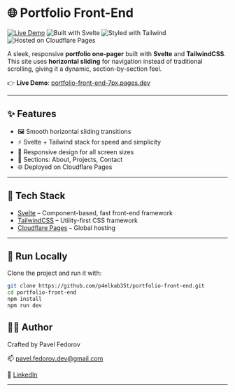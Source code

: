 # 🌐 Portfolio Front-End

[![Live Demo](https://img.shields.io/badge/Live%20Site-Open-green?logo=google-chrome)](https://portfolio-front-end-7px.pages.dev/)
![Built with Svelte](https://img.shields.io/badge/Built%20with-Svelte-orange?logo=svelte)
![Styled with Tailwind](https://img.shields.io/badge/Styled%20with-TailwindCSS-blue?logo=tailwindcss)
![Hosted on Cloudflare Pages](https://img.shields.io/badge/Deployed%20to-Cloudflare%20Pages-orange?logo=cloudflare)

A sleek, responsive **portfolio one-pager** built with **Svelte** and **TailwindCSS**.  
This site uses **horizontal sliding** for navigation instead of traditional scrolling, giving it a dynamic, section-by-section feel.

👉 **Live Demo**: [portfolio-front-end-7px.pages.dev](https://portfolio-front-end-7px.pages.dev/)

---

## ✨ Features

- 🖼️ Smooth horizontal sliding transitions
- ⚡️ Svelte + Tailwind stack for speed and simplicity
- 📱 Responsive design for all screen sizes
- 💼 Sections: About, Projects, Contact
- 🌐 Deployed on Cloudflare Pages

---

## 🧠 Tech Stack

- [Svelte](https://svelte.dev/) – Component-based, fast front-end framework
- [TailwindCSS](https://tailwindcss.com/) – Utility-first CSS framework
- [Cloudflare Pages](https://pages.cloudflare.com/) – Global hosting

---

## 🚀 Run Locally

Clone the project and run it with:

```bash
git clone https://github.com/p4elkab35t/portfolio-front-end.git
cd portfolio-front-end
npm install
npm run dev
```

## 🧑‍💻 Author
Crafted by Pavel Fedorov

📫 [pavel.fedorov.dev@gmail.com](mailto:pavel.fedorov.dev@gmail.com)  

🔗 [LinkedIn](https://www.linkedin.com/in/pavelfedorovdev/)  

---
